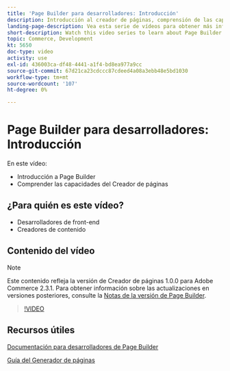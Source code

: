 ```yaml
---
title: 'Page Builder para desarrolladores: Introducción'
description: Introducción al creador de páginas, comprensión de las capacidades del creador de páginas
landing-page-description: Vea esta serie de vídeos para obtener más información sobre Page Builder y cómo ampliarlo para crear lo mejor [!DNL Commerce] experiencias de tienda.
short-description: Watch this video series to learn about Page Builder and how you can extend it to create optimal [!DNL Commerce] storefront experiences.
topic: Commerce, Development
kt: 5650
doc-type: video
activity: use
exl-id: 436003ca-df48-4441-a1f4-bd8ea977a9cc
source-git-commit: 67d21ca23cdccc87cdeed4a08a3ebb48e5bd1030
workflow-type: tm+mt
source-wordcount: '107'
ht-degree: 0%

---
```


# Page Builder para desarrolladores: Introducción

En este vídeo:

- Introducción a Page Builder
- Comprender las capacidades del Creador de páginas

## ¿Para quién es este vídeo?

- Desarrolladores de front-end
- Creadores de contenido

## Contenido del vídeo

>[!NOTE]
>
>Este contenido refleja la versión de Creador de páginas 1.0.0 para Adobe Commerce 2.3.1. Para obtener información sobre las actualizaciones en versiones posteriores, consulte la [Notas de la versión de Page Builder](https://experienceleague.adobe.com/docs/commerce-admin/page-builder/release-notes.html).

>[!VIDEO](https://video.tv.adobe.com/v/35709?quality=12&learn=on)

## Recursos útiles

[Documentación para desarrolladores de Page Builder](https://developer.adobe.com/commerce/frontend-core/page-builder/)

[Guía del Generador de páginas](https://experienceleague.adobe.com/docs/commerce-admin/page-builder/introduction.html)
